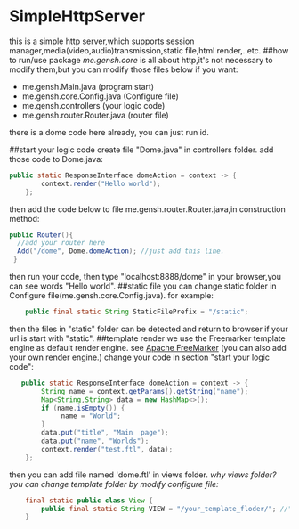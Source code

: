 # SimpleHttpServer
this is a simple http server,which supports session manager,media(video,audio)transmission,static file,html render,..etc.
##how to run/use
package _me.gensh.core_ is all about http,it's not necessary to modify them,but you can modify those files below if you want:
* me.gensh.Main.java (program start)
* me.gensh.core.Config.java (Configure file)
* me.gensh.controllers (your logic code)
* me.gensh.router.Router.java (router file)

there is a dome code here already, you can just run id.

##start your logic code
create file "Dome.java" in controllers folder.
add those code to Dome.java:
```java
public static ResponseInterface domeAction = context -> {
        context.render("Hello world");
    };
```
then add the code below to file me.gensh.router.Router.java,in construction method:
```java
public Router(){
  //add your router here
  Add("/dome", Dome.domeAction); //just add this line.
 }
```
then run your code, then type "localhost:8888/dome" in your browser,you can see words "Hello world".
##static file
you can change static folder in Configure file(me.gensh.core.Config.java).
for example:
```java
    public final static String StaticFilePrefix = "/static";
```
then the files in "static" folder can be detected and return to browser if your url is start with "static".
##template render
we use the Freemarker template engine as default render engine.
see [Apache FreeMarker](http://freemarker.org/)
(you can also add your own render engine.)
change your code in section "start your logic code":
```java
   public static ResponseInterface domeAction = context -> {
        String name = context.getParams().getString("name");
        Map<String,String> data = new HashMap<>();
        if (name.isEmpty()) {
             name = "World";
        }
        data.put("title", "Main  page");
        data.put("name", "Worlds");
        context.render("test.ftl", data);
    };
```
then you can add file named 'dome.ftl' in views folder.
*why views folder?*
*you can change template folder by modify configure file:*
```java 
    final static public class View {
        public final static String VIEW = "/your_template_floder/"; //"views" as default.
    }
```
